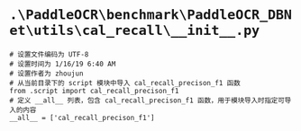 # `.\PaddleOCR\benchmark\PaddleOCR_DBNet\utils\cal_recall\__init__.py`

```
# 设置文件编码为 UTF-8
# 设置时间为 1/16/19 6:40 AM
# 设置作者为 zhoujun
# 从当前目录下的 script 模块中导入 cal_recall_precison_f1 函数
from .script import cal_recall_precison_f1
# 定义 __all__ 列表，包含 cal_recall_precison_f1 函数，用于模块导入时指定可导入的内容
__all__ = ['cal_recall_precison_f1']
```